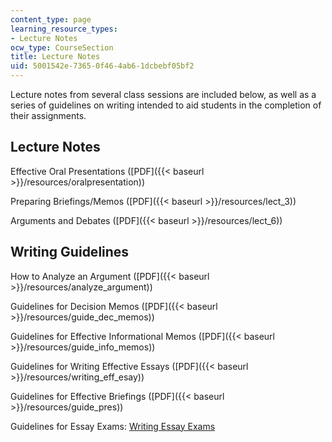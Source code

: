 ```yaml
---
content_type: page
learning_resource_types:
- Lecture Notes
ocw_type: CourseSection
title: Lecture Notes
uid: 5001542e-7365-0f46-4ab6-1dcbebf05bf2
---
```


Lecture notes from several class sessions are included below, as well as a series of guidelines on writing intended to aid students in the completion of their assignments.

Lecture Notes
-------------

Effective Oral Presentations ([PDF]({{< baseurl >}}/resources/oralpresentation))

Preparing Briefings/Memos ([PDF]({{< baseurl >}}/resources/lect_3))

Arguments and Debates ([PDF]({{< baseurl >}}/resources/lect_6))

Writing Guidelines
------------------

How to Analyze an Argument ([PDF]({{< baseurl >}}/resources/analyze_argument))

Guidelines for Decision Memos ([PDF]({{< baseurl >}}/resources/guide_dec_memos))

Guidelines for Effective Informational Memos ([PDF]({{< baseurl >}}/resources/guide_info_memos))

Guidelines for Writing Effective Essays ([PDF]({{< baseurl >}}/resources/writing_eff_esay))

Guidelines for Effective Briefings ([PDF]({{< baseurl >}}/resources/guide_pres))

Guidelines for Essay Exams: [Writing Essay Exams](http://owl.english.purdue.edu/handouts/general/gl_essay.html)